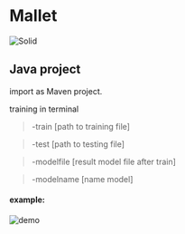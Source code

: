 # Mallet

![Solid](http://mallet.cs.umass.edu/logo3.png)

## Java project
import as Maven project.

training in terminal
>-train [path to training file]

>-test [path to testing file]

>-modelfile [result model file after train]

>-modelname [name model]

#### example:
![demo](https://i.imgur.com/jTLpJpR.png)
